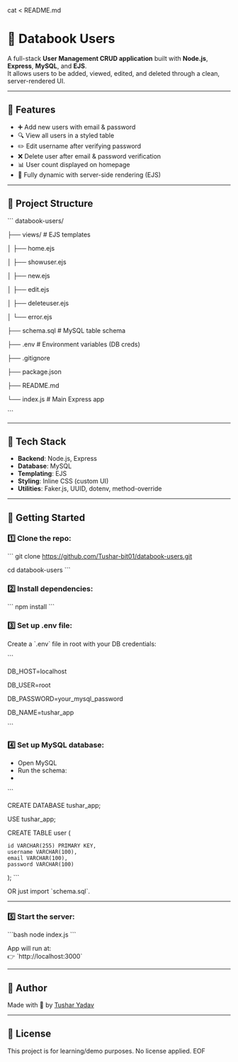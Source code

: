 cat <<EOF > README.md
# 📘 Databook Users

A full-stack **User Management CRUD application** built with **Node.js**, **Express**, **MySQL**, and **EJS**.  
It allows users to be added, viewed, edited, and deleted through a clean, server-rendered UI.

---

## 🔧 Features

- ➕ Add new users with email & password
- 🔍 View all users in a styled table
- ✏️ Edit username after verifying password
- ❌ Delete user after email & password verification
- 📊 User count displayed on homepage
- 🧠 Fully dynamic with server-side rendering (EJS)

---

## 📂 Project Structure

\`\`\`
databook-users/

├── views/                 # EJS templates

│   ├── home.ejs

│   ├── showuser.ejs

│   ├── new.ejs

│   ├── edit.ejs

│   ├── deleteuser.ejs

│   └── error.ejs

├── schema.sql             # MySQL table schema

├── .env                   # Environment variables (DB creds)

├── .gitignore

├── package.json

├── README.md

└── index.js               # Main Express app

\`\`\`

---

## 🧪 Tech Stack

- **Backend**: Node.js, Express
- **Database**: MySQL
- **Templating**: EJS
- **Styling**: Inline CSS (custom UI)
- **Utilities**: Faker.js, UUID, dotenv, method-override

---

## 🚀 Getting Started

### 1️⃣ Clone the repo:

\`\`\`
git clone https://github.com/Tushar-bit01/databook-users.git

cd databook-users
\`\`\`

### 2️⃣ Install dependencies:

\`\`\`
npm install
\`\`\`

### 3️⃣ Set up .env file:
Create a \`.env\` file in root with your DB credentials:

\`\`\`

DB_HOST=localhost

DB_USER=root

DB_PASSWORD=your_mysql_password

DB_NAME=tushar_app

\`\`\`

### 4️⃣ Set up MySQL database:

- Open MySQL
- Run the schema:
- 
\`\`\`

CREATE DATABASE tushar_app;

USE tushar_app;


CREATE TABLE user (

    id VARCHAR(255) PRIMARY KEY,
    username VARCHAR(100),
    email VARCHAR(100),
    password VARCHAR(100)
    
);
\`\`\`

OR just import \`schema.sql\`.

---

### 5️⃣ Start the server:
\`\`\`bash
node index.js
\`\`\`

App will run at:  
👉 \`http://localhost:3000\`

---

## 🤝 Author

Made with 💙 by [Tushar Yadav](https://github.com/Tushar-bit01)

---

## 📜 License

This project is for learning/demo purposes. No license applied.
EOF
